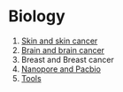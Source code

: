 # Biology

1. [Skin and skin cancer](Melanoma.md)
2. [Brain and brain cancer](Brain.md)
3. Breast and Breast cancer
4. [Nanopore and Pacbio](nanopac.md)
5. [Tools](tools.md)
